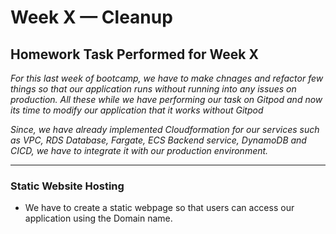# Week X — Cleanup

## Homework Task Performed for Week X

_For this last week of bootcamp, we have to make chnages and refactor few things so that our application runs without running into any issues on production. All these while we have performing our task on Gitpod and now its time to modify our application that it works without Gitpod_

_Since, we have already implemented Cloudformation for our services such as VPC, RDS Database, Fargate, ECS Backend service, DynamoDB and CICD, we have to integrate it with our production environment._ 


** **



### Static Website Hosting

- We have to create a static webpage so that users can access our application using the Domain name. 
